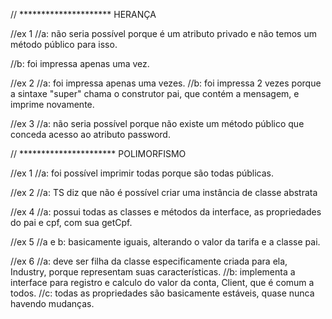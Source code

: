 //  ********************* HERANÇA

//ex 1
//a: não seria possível porque é um atributo privado e não temos um método público para isso.

//b: foi impressa apenas uma vez.

//ex 2
//a: foi impressa apenas uma vezes.
//b: foi impressa 2 vezes porque a sintaxe "super" chama o construtor pai, que contém a mensagem, e imprime novamente.


//ex 3
//a: não seria possível porque não existe um método público que conceda acesso ao atributo password.


// ********************** POLIMORFISMO

//ex 1
//a: foi possível imprimir todas porque são todas públicas.

//ex 2
//a: TS diz que não é possível criar uma instância de classe abstrata

//ex 4
//a: possui todas as classes e métodos da interface, as propriedades do pai e cpf, com sua getCpf.


//ex 5
//a e b: basicamente iguais, alterando o valor da tarifa e a classe pai.

//ex 6
//a: deve ser filha da classe especificamente criada para ela, Industry, porque representam suas características.
//b: implementa a interface para registro e calculo do valor da conta, Client, que é comum a todos.
//c: todas as propriedades são basicamente estáveis, quase nunca havendo mudanças.
